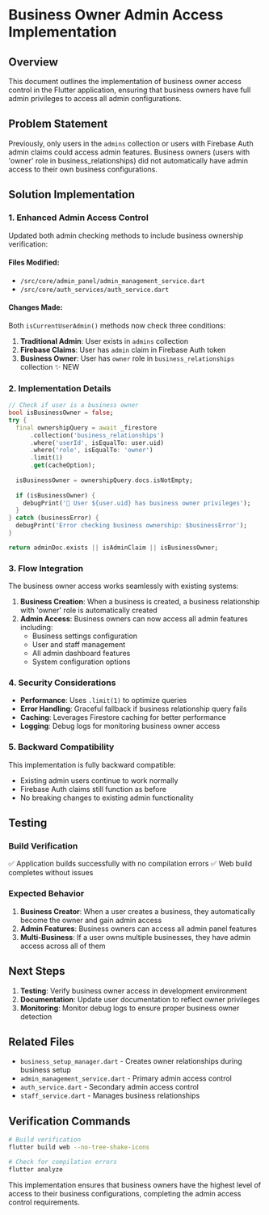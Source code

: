 # Business Owner Admin Access Implementation

## Overview
This document outlines the implementation of business owner access control in the Flutter application, ensuring that business owners have full admin privileges to access all admin configurations.

## Problem Statement
Previously, only users in the `admins` collection or users with Firebase Auth admin claims could access admin features. Business owners (users with 'owner' role in business_relationships) did not automatically have admin access to their own business configurations.

## Solution Implementation

### 1. Enhanced Admin Access Control

Updated both admin checking methods to include business ownership verification:

#### Files Modified:
- `/src/core/admin_panel/admin_management_service.dart`
- `/src/core/auth_services/auth_service.dart`

#### Changes Made:
Both `isCurrentUserAdmin()` methods now check three conditions:
1. **Traditional Admin**: User exists in `admins` collection
2. **Firebase Claims**: User has `admin` claim in Firebase Auth token
3. **Business Owner**: User has `owner` role in `business_relationships` collection ✨ NEW

### 2. Implementation Details

```dart
// Check if user is a business owner
bool isBusinessOwner = false;
try {
  final ownershipQuery = await _firestore
      .collection('business_relationships')
      .where('userId', isEqualTo: user.uid)
      .where('role', isEqualTo: 'owner')
      .limit(1)
      .get(cacheOption);
  
  isBusinessOwner = ownershipQuery.docs.isNotEmpty;
  
  if (isBusinessOwner) {
    debugPrint('🔐 User ${user.uid} has business owner privileges');
  }
} catch (businessError) {
  debugPrint('Error checking business ownership: $businessError');
}

return adminDoc.exists || isAdminClaim || isBusinessOwner;
```

### 3. Flow Integration

The business owner access works seamlessly with existing systems:

1. **Business Creation**: When a business is created, a business relationship with 'owner' role is automatically created
2. **Admin Access**: Business owners can now access all admin features including:
   - Business settings configuration
   - User and staff management
   - All admin dashboard features
   - System configuration options

### 4. Security Considerations

- **Performance**: Uses `.limit(1)` to optimize queries
- **Error Handling**: Graceful fallback if business relationship query fails
- **Caching**: Leverages Firestore caching for better performance
- **Logging**: Debug logs for monitoring business owner access

### 5. Backward Compatibility

This implementation is fully backward compatible:
- Existing admin users continue to work normally
- Firebase Auth claims still function as before
- No breaking changes to existing admin functionality

## Testing

### Build Verification
✅ Application builds successfully with no compilation errors
✅ Web build completes without issues

### Expected Behavior
1. **Business Creator**: When a user creates a business, they automatically become the owner and gain admin access
2. **Admin Features**: Business owners can access all admin panel features
3. **Multi-Business**: If a user owns multiple businesses, they have admin access across all of them

## Next Steps

1. **Testing**: Verify business owner access in development environment
2. **Documentation**: Update user documentation to reflect owner privileges
3. **Monitoring**: Monitor debug logs to ensure proper business owner detection

## Related Files

- `business_setup_manager.dart` - Creates owner relationships during business setup
- `admin_management_service.dart` - Primary admin access control
- `auth_service.dart` - Secondary admin access control
- `staff_service.dart` - Manages business relationships

## Verification Commands

```bash
# Build verification
flutter build web --no-tree-shake-icons

# Check for compilation errors
flutter analyze
```

This implementation ensures that business owners have the highest level of access to their business configurations, completing the admin access control requirements.
